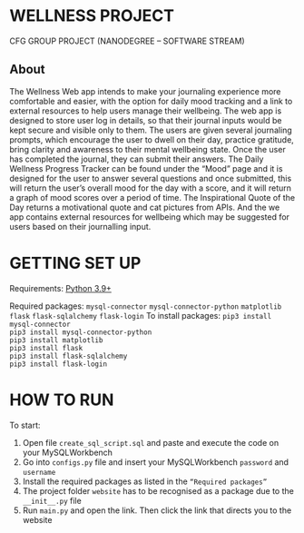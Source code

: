 # WELLNESS PROJECT

CFG GROUP PROJECT (NANODEGREE – SOFTWARE STREAM)

## About
The Wellness Web app intends to make your journaling experience more comfortable and easier, with the option for daily mood tracking and a link to external resources to help users manage their wellbeing.
The web app is designed to store user log in details, so that their journal inputs would be kept secure and visible only to them. The users are given several journaling prompts, which encourage the user to dwell on their day, practice gratitude, bring clarity and awareness to their mental wellbeing state. Once the user has completed the journal, they can submit their answers. The Daily Wellness Progress Tracker can be found under the “Mood” page and it is designed for the user to answer several questions and once submitted, this will return the user’s overall mood for the day with a score, and it will return a graph of mood scores over a period of time. The Inspirational Quote of the Day returns a motivational quote and cat pictures from APIs. And the we app contains external resources for wellbeing which may be suggested for users based on their journalling input.

# GETTING SET UP
Requirements:
[Python 3.9+](https://www.python.org/downloads/)

Required packages:
`mysql-connector`
`mysql-connector-python`
`matplotlib`
`flask`
`flask-sqlalchemy`
`flask-login`
To install packages:
`pip3 install mysql-connector`                                                                                                                                          
`pip3 install mysql-connector-python`                                                                                                                                   
`pip3 install matplotlib`                                                                                                                                               
`pip3 install flask`                                                                                                                                           
`pip3 install flask-sqlalchemy`                                                                                                                                      
`pip3 install flask-login`                                                                                                                                              

# HOW TO RUN
To start:
1. Open file `create_sql_script.sql` and paste and execute the code on your MySQLWorkbench                                                                                       
2. Go into `configs.py` file and insert your MySQLWorkbench `password` and `username`                                                                                       
3. Install the required packages as listed in the `“Required packages”`                                                                                            
4. The project folder `website` has to be recognised as a package due to the `__init__.py` file                                                                                    
5. Run `main.py` and open the link. Then click the link that directs you to the website

